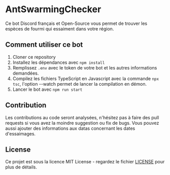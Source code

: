 # AntSwarmingChecker

Ce bot Discord français et Open-Source vous permet de trouver les espèces de fourmi qui essaiment dans votre région.

## Comment utiliser ce bot

1. Cloner ce repository
2. Installez les dépendances avec `npm install`
3. Remplissez `.env` avec le token de votre bot et les autres informations demandées.
4. Compilez les fichiers TypeScript en Javascript avec la commande `npx tsc`, l'option --watch permet de lancer la compilation en démon.
5. Lancer le bot avec `npm run start`

## Contribution

Les contributions au code seront analysées, n'hésitez pas à faire des pull requests si vous avez la moindre suggestion ou fix de bugs.
Vous pouvez aussi ajouter des informations aux datas concernant les dates d'essaimages.

## License

Ce projet est sous la licence MIT License - regardez le fichier [LICENSE](LICENSE) pour plus de détails.
